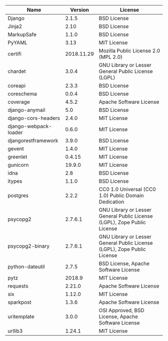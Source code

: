 | Name                  | Version    | License                                                                  |
|-----------------------|------------|--------------------------------------------------------------------------|
| Django                | 2.1.5      | BSD License                                                              |
| Jinja2                | 2.10       | BSD License                                                              |
| MarkupSafe            | 1.1.0      | BSD License                                                              |
| PyYAML                | 3.13       | MIT License                                                              |
| certifi               | 2018.11.29 | Mozilla Public License 2.0 (MPL 2.0)                                     |
| chardet               | 3.0.4      | GNU Library or Lesser General Public License (LGPL)                      |
| coreapi               | 2.3.3      | BSD License                                                              |
| coreschema            | 0.0.4      | BSD License                                                              |
| coverage              | 4.5.2      | Apache Software License                                                  |
| django-anymail        | 5.0        | BSD License                                                              |
| django-cors-headers   | 2.4.0      | MIT License                                                              |
| django-webpack-loader | 0.6.0      | MIT License                                                              |
| djangorestframework   | 3.9.0      | BSD License                                                              |
| gevent                | 1.4.0      | MIT License                                                              |
| greenlet              | 0.4.15     | MIT License                                                              |
| gunicorn              | 19.9.0     | MIT License                                                              |
| idna                  | 2.8        | BSD License                                                              |
| itypes                | 1.1.0      | BSD License                                                              |
| postgres              | 2.2.2      | CC0 1.0 Universal (CC0 1.0) Public Domain Dedication                     |
| psycopg2              | 2.7.6.1    | GNU Library or Lesser General Public License (LGPL), Zope Public License |
| psycopg2-binary       | 2.7.6.1    | GNU Library or Lesser General Public License (LGPL), Zope Public License |
| python-dateutil       | 2.7.5      | BSD License, Apache Software License                                     |
| pytz                  | 2018.9     | MIT License                                                              |
| requests              | 2.21.0     | Apache Software License                                                  |
| six                   | 1.12.0     | MIT License                                                              |
| sparkpost             | 1.3.6      | Apache Software License                                                  |
| uritemplate           | 3.0.0      | OSI Approved, BSD License, Apache Software License                       |
| urllib3               | 1.24.1     | MIT License                                                              |
